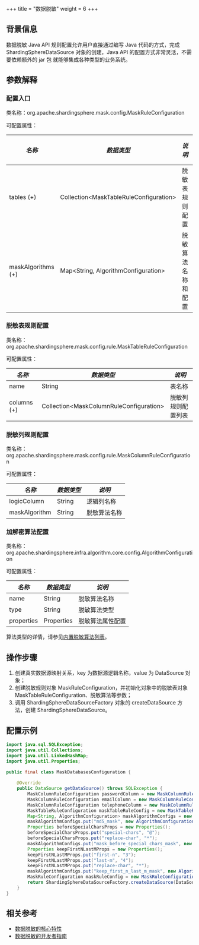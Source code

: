 +++
title = "数据脱敏"
weight = 6
+++

## 背景信息

数据脱敏 Java API 规则配置允许用户直接通过编写 Java 代码的方式，完成 ShardingSphereDataSource 对象的创建，Java API 的配置方式非常灵活，不需要依赖额外的 jar 包 就能够集成各种类型的业务系统。

## 参数解释

### 配置入口

类名称：org.apache.shardingsphere.mask.config.MaskRuleConfiguration

可配置属性：

| *名称*               | *数据类型*                                   | *说明*      | *默认值* |
|--------------------|------------------------------------------|-----------|-------|
| tables (+)         | Collection\<MaskTableRuleConfiguration\> | 脱敏表规则配置   |       |
| maskAlgorithms (+) | Map\<String, AlgorithmConfiguration\>    | 脱敏算法名称和配置 |       |

### 脱敏表规则配置

类名称：org.apache.shardingsphere.mask.config.rule.MaskTableRuleConfiguration

可配置属性：

| *名称*        | *数据类型*                                    | *说明*      |
|-------------|-------------------------------------------|-----------|
| name        | String                                    | 表名称       |
| columns (+) | Collection\<MaskColumnRuleConfiguration\> | 脱敏列规则配置列表 |

### 脱敏列规则配置

类名称：org.apache.shardingsphere.mask.config.rule.MaskColumnRuleConfiguration

可配置属性：

| *名称*          | *数据类型* | *说明*   |
|---------------|--------|--------|
| logicColumn   | String | 逻辑列名称  |
| maskAlgorithm | String | 脱敏算法名称 |

### 加解密算法配置

类名称：org.apache.shardingsphere.infra.algorithm.core.config.AlgorithmConfiguration

可配置属性：

| *名称*       | *数据类型*     | *说明*     |
|------------|------------|----------|
| name       | String     | 脱敏算法名称   |
| type       | String     | 脱敏算法类型   |
| properties | Properties | 脱敏算法属性配置 |

算法类型的详情，请参见[内置脱敏算法列表](/cn/user-manual/common-config/builtin-algorithm/mask)。

## 操作步骤

1. 创建真实数据源映射关系，key 为数据源逻辑名称，value 为 DataSource 对象；
2. 创建脱敏规则对象 MaskRuleConfiguration，并初始化对象中的脱敏表对象 MaskTableRuleConfiguration、脱敏算法等参数；
3. 调用 ShardingSphereDataSourceFactory 对象的 createDataSource 方法，创建 ShardingSphereDataSource。

## 配置示例

```java
import java.sql.SQLException;
import java.util.Collections;
import java.util.LinkedHashMap;
import java.util.Properties;

public final class MaskDatabasesConfiguration {
    
    @Override
    public DataSource getDataSource() throws SQLException {
        MaskColumnRuleConfiguration passwordColumn = new MaskColumnRuleConfiguration("password", "md5_mask");
        MaskColumnRuleConfiguration emailColumn = new MaskColumnRuleConfiguration("email", "mask_before_special_chars_mask");
        MaskColumnRuleConfiguration telephoneColumn = new MaskColumnRuleConfiguration("telephone", "keep_first_n_last_m_mask");
        MaskTableRuleConfiguration maskTableRuleConfig = new MaskTableRuleConfiguration("t_user", Arrays.asList(passwordColumn, emailColumn, telephoneColumn));
        Map<String, AlgorithmConfiguration> maskAlgorithmConfigs = new LinkedHashMap<>(3, 1);
        maskAlgorithmConfigs.put("md5_mask", new AlgorithmConfiguration("MD5", new Properties()));
        Properties beforeSpecialCharsProps = new Properties();
        beforeSpecialCharsProps.put("special-chars", "@");
        beforeSpecialCharsProps.put("replace-char", "*");
        maskAlgorithmConfigs.put("mask_before_special_chars_mask", new AlgorithmConfiguration("MASK_BEFORE_SPECIAL_CHARS", beforeSpecialCharsProps));
        Properties keepFirstNLastMProps = new Properties();
        keepFirstNLastMProps.put("first-n", "3");
        keepFirstNLastMProps.put("last-m", "4");
        keepFirstNLastMProps.put("replace-char", "*");
        maskAlgorithmConfigs.put("keep_first_n_last_m_mask", new AlgorithmConfiguration("KEEP_FIRST_N_LAST_M", keepFirstNLastMProps));
        MaskRuleConfiguration maskRuleConfig = new MaskRuleConfiguration(Collections.singleton(maskTableRuleConfig), maskAlgorithmConfigs);
        return ShardingSphereDataSourceFactory.createDataSource(DataSourceUtil.createDataSource("demo_ds"), Collections.singleton(maskRuleConfig), new Properties());
    }
}
```

## 相关参考

- [数据脱敏的核心特性](/cn/features/mask/ )
- [数据脱敏的开发者指南](/cn/dev-manual/mask/)